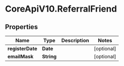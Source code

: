 # CoreApiV10.ReferralFriend

## Properties
Name | Type | Description | Notes
------------ | ------------- | ------------- | -------------
**registerDate** | **Date** |  | [optional] 
**emailMask** | **String** |  | [optional] 


